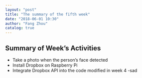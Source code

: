 ```yaml
---
layout: "post"
title: "The summary of the fifth week"
date: "2018-06-01 10:30"
author: "Fang Zhou"
catalog: true
---
```

## Summary of Week’s Activities
- Take a photo when the person’s face detected
- Install Dropbox on Raspberry Pi
- Integrate Dropbox API into the code modified in week 4
 -sad


